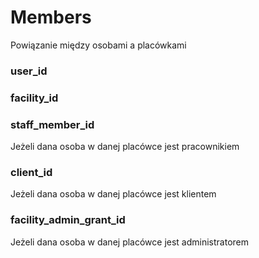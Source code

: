 # Members

Powiązanie między osobami a placówkami

### user_id

### facility_id

### staff_member_id

Jeżeli dana osoba w danej placówce jest pracownikiem

### client_id

Jeżeli dana osoba w danej placówce jest klientem

### facility_admin_grant_id

Jeżeli dana osoba w danej placówce jest administratorem
